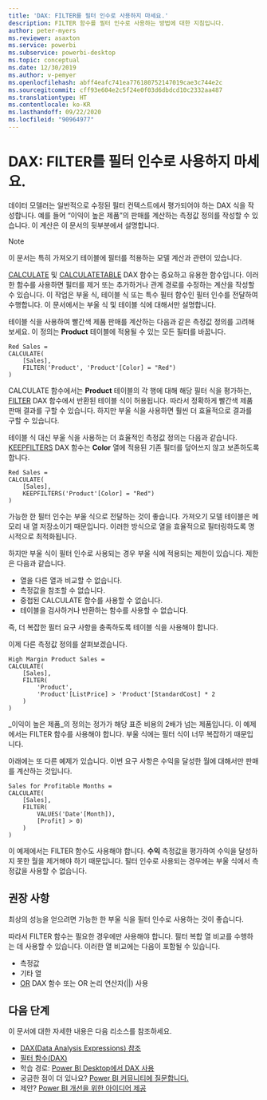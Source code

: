 ```yaml
---
title: 'DAX: FILTER를 필터 인수로 사용하지 마세요.'
description: FILTER 함수를 필터 인수로 사용하는 방법에 대한 지침입니다.
author: peter-myers
ms.reviewer: asaxton
ms.service: powerbi
ms.subservice: powerbi-desktop
ms.topic: conceptual
ms.date: 12/30/2019
ms.author: v-pemyer
ms.openlocfilehash: abff4eafc741ea776180752147019cae3c744e2c
ms.sourcegitcommit: cff93e604e2c5f24e0f03d6dbdcd10c2332aa487
ms.translationtype: HT
ms.contentlocale: ko-KR
ms.lasthandoff: 09/22/2020
ms.locfileid: "90964977"
---
```

# <a name="dax-avoid-using-filter-as-a-filter-argument"></a>DAX: FILTER를 필터 인수로 사용하지 마세요.

데이터 모델러는 일반적으로 수정된 필터 컨텍스트에서 평가되어야 하는 DAX 식을 작성합니다. 예를 들어 “이익이 높은 제품”의 판매를 계산하는 측정값 정의를 작성할 수 있습니다. 이 계산은 이 문서의 뒷부분에서 설명합니다.

> [!NOTE]
> 이 문서는 특히 가져오기 테이블에 필터를 적용하는 모델 계산과 관련이 있습니다.

[CALCULATE](/dax/calculate-function-dax) 및 [CALCULATETABLE](/dax/calculatetable-function-dax) DAX 함수는 중요하고 유용한 함수입니다. 이러한 함수를 사용하면 필터를 제거 또는 추가하거나 관계 경로를 수정하는 계산을 작성할 수 있습니다. 이 작업은 부울 식, 테이블 식 또는 특수 필터 함수인 필터 인수를 전달하여 수행합니다. 이 문서에서는 부울 식 및 테이블 식에 대해서만 설명합니다.

테이블 식을 사용하여 빨간색 제품 판매를 계산하는 다음과 같은 측정값 정의를 고려해 보세요. 이 정의는 **Product** 테이블에 적용될 수 있는 모든 필터를 바꿉니다.

```dax
Red Sales =
CALCULATE(
    [Sales],
    FILTER('Product', 'Product'[Color] = "Red")
)
```

CALCULATE 함수에서는 **Product** 테이블의 각 행에 대해 해당 필터 식을 평가하는, [FILTER](/dax/filter-function-dax) DAX 함수에서 반환된 테이블 식이 허용됩니다. 따라서 정확하게 빨간색 제품 판매 결과를 구할 수 있습니다. 하지만 부울 식을 사용하면 훨씬 더 효율적으로 결과를 구할 수 있습니다.

테이블 식 대신 부울 식을 사용하는 더 효율적인 측정값 정의는 다음과 같습니다. [KEEPFILTERS](/dax/keepfilters-function-dax) DAX 함수는 **Color** 열에 적용된 기존 필터를 덮어쓰지 않고 보존하도록 합니다.

```dax
Red Sales =
CALCULATE(
    [Sales],
    KEEPFILTERS('Product'[Color] = "Red")
)
```

가능한 한 필터 인수는 부울 식으로 전달하는 것이 좋습니다. 가져오기 모델 테이블은 메모리 내 열 저장소이기 때문입니다. 이러한 방식으로 열을 효율적으로 필터링하도록 명시적으로 최적화됩니다.

하지만 부울 식이 필터 인수로 사용되는 경우 부울 식에 적용되는 제한이 있습니다. 제한은 다음과 같습니다.

- 열을 다른 열과 비교할 수 없습니다.
- 측정값을 참조할 수 없습니다.
- 중첩된 CALCULATE 함수를 사용할 수 없습니다.
- 테이블을 검사하거나 반환하는 함수를 사용할 수 없습니다.

즉, 더 복잡한 필터 요구 사항을 충족하도록 테이블 식을 사용해야 합니다.

이제 다른 측정값 정의를 살펴보겠습니다.

```dax
High Margin Product Sales =
CALCULATE(
    [Sales],
    FILTER(
        'Product',
        'Product'[ListPrice] > 'Product'[StandardCost] * 2
    )
)
```

_이익이 높은 제품_의 정의는 정가가 해당 표준 비용의 2배가 넘는 제품입니다. 이 예제에서는 FILTER 함수를 사용해야 합니다. 부울 식에는 필터 식이 너무 복잡하기 때문입니다.

아래에는 또 다른 예제가 있습니다. 이번 요구 사항은 수익을 달성한 월에 대해서만 판매를 계산하는 것입니다.

```dax
Sales for Profitable Months =
CALCULATE(
    [Sales],
    FILTER(
        VALUES('Date'[Month]),
        [Profit] > 0)
    )
)
```

이 예제에서는 FILTER 함수도 사용해야 합니다. **수익** 측정값을 평가하여 수익을 달성하지 못한 월을 제거해야 하기 때문입니다. 필터 인수로 사용되는 경우에는 부울 식에서 측정값을 사용할 수 없습니다.

## <a name="recommendations"></a>권장 사항

최상의 성능을 얻으려면 가능한 한 부울 식을 필터 인수로 사용하는 것이 좋습니다.

따라서 FILTER 함수는 필요한 경우에만 사용해야 합니다. 필터 복합 열 비교를 수행하는 데 사용할 수 있습니다. 이러한 열 비교에는 다음이 포함될 수 있습니다.

- 측정값
- 기타 열
- [OR](/dax/or-function-dax) DAX 함수 또는 OR 논리 연산자(||) 사용

## <a name="next-steps"></a>다음 단계

이 문서에 대한 자세한 내용은 다음 리소스를 참조하세요.

- [DAX(Data Analysis Expressions) 참조](/dax/)
- [필터 함수(DAX)](/dax/filter-function-dax)
- 학습 경로: [Power BI Desktop에서 DAX 사용](/learn/paths/dax-power-bi/)
- 궁금한 점이 더 있나요? [Power BI 커뮤니티에 질문합니다.](https://community.powerbi.com/)
- 제안? [Power BI 개선을 위한 아이디어 제공](https://ideas.powerbi.com)